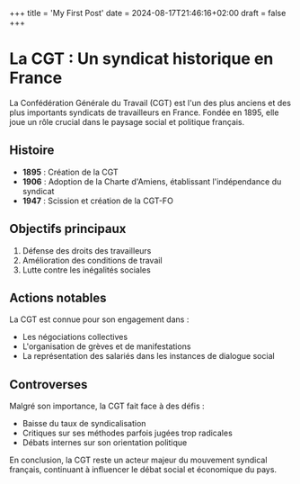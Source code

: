+++
title = 'My First Post'
date = 2024-08-17T21:46:16+02:00
draft = false
+++

# La CGT : Un syndicat historique en France

La Confédération Générale du Travail (CGT) est l'un des plus anciens et des plus importants syndicats de travailleurs en France. Fondée en 1895, elle joue un rôle crucial dans le paysage social et politique français.

## Histoire

- **1895** : Création de la CGT
- **1906** : Adoption de la Charte d'Amiens, établissant l'indépendance du syndicat
- **1947** : Scission et création de la CGT-FO

## Objectifs principaux

1. Défense des droits des travailleurs
2. Amélioration des conditions de travail
3. Lutte contre les inégalités sociales

## Actions notables

La CGT est connue pour son engagement dans :

- Les négociations collectives
- L'organisation de grèves et de manifestations
- La représentation des salariés dans les instances de dialogue social

## Controverses

Malgré son importance, la CGT fait face à des défis :

- Baisse du taux de syndicalisation
- Critiques sur ses méthodes parfois jugées trop radicales
- Débats internes sur son orientation politique

En conclusion, la CGT reste un acteur majeur du mouvement syndical français, continuant à influencer le débat social et économique du pays.

